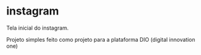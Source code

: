 # instagram
Tela inicial do instagram.

Projeto simples feito como projeto para a plataforma DIO (digital innovation one)
